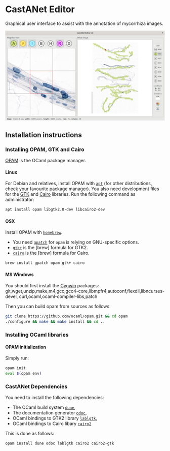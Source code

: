 # CastANet Editor

Graphical user interface to assist with the annotation of mycorrhiza images.

![](doc/castanet-editor.png)

## Installation instructions

### Installing OPAM, GTK and Cairo

[OPAM](https://opam.ocaml.org/) is the OCaml package manager.

#### Linux

For Debian and relatives, install OPAM with [`apt`](https://salsa.debian.org/apt-team/apt)
(for other distributions, check your favourite package manager). You also need
development files for the [GTK](https://www.gtk.org/) and
[Cairo](https://www.cairographics.org/) libraries.
Run the following command as administrator:

```bash
apt install opam libgtk2.0-dev libcairo2-dev
```

#### OSX

Install OPAM with [`homebrew`](https://brew.sh/).

- You need [`gpatch`](https://formulae.brew.sh/formula/gpatch) for `opam` is relying on GNU-specific options.
- [`gtk+`](https://formulae.brew.sh/formula/gtk+) is the [brew] formula for GTK2.
- [`cairo`](https://formulae.brew.sh/formula/cairo) is the [brew] formula for Cairo.

```bash
brew install gpatch opam gtk+ cairo
```

#### MS Windows

You should first install the [Cygwin](https://www.cygwin.com/) packages:
git,wget,unzip,make,m4,gcc,gcc4-core,libmpfr4,autoconf,flexdll,libncurses-devel,
curl,ocaml,ocaml-compiler-libs,patch

Then you can build opam from sources as follows:

```bash
git clone https://github.com/ocaml/opam.git && cd opam
./configure && make && make install && cd ..
```


### Installing OCaml libraries

#### OPAM initialization

Simply run:

```bash
opam init
eval $(opam env)
```

### CastANet Dependencies

You need to install the following dependencies:

- The OCaml build system [`dune`](https://opam.ocaml.org/packages/dune/),
- The documentation generator [`odoc`](https://opam.ocaml.org/packages/odoc/),
- OCaml bindings to GTK2 library [`lablgtk`](https://opam.ocaml.org/packages/lablgtk/),
- OCaml bindings to Cairo libary [`cairo2`](https://opam.ocaml.org/packages/cairo2/)

This is done as follows:

```bash
opam install dune odoc lablgtk cairo2 cairo2-gtk
```
